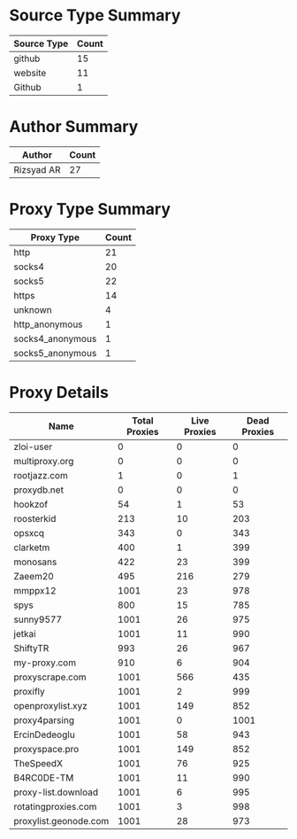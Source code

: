 # Source Type Summary

| Source Type | Count |
|-------------|-------|
| github | 15 |
| website | 11 |
| Github | 1 |


# Author Summary

| Author | Count |
|--------|-------|
| Rizsyad AR | 27 |


# Proxy Type Summary

| Proxy Type | Count |
|------------|-------|
| http | 21 |
| socks4 | 20 |
| socks5 | 22 |
| https | 14 |
| unknown | 4 |
| http_anonymous | 1 |
| socks4_anonymous | 1 |
| socks5_anonymous | 1 |


# Proxy Details

| Name | Total Proxies | Live Proxies | Dead Proxies |
|------|---------------|--------------|---------------|
| zloi-user | 0 | 0 | 0 |
| multiproxy.org | 0 | 0 | 0 |
| rootjazz.com | 1 | 0 | 1 |
| proxydb.net | 0 | 0 | 0 |
| hookzof | 54 | 1 | 53 |
| roosterkid | 213 | 10 | 203 |
| opsxcq | 343 | 0 | 343 |
| clarketm | 400 | 1 | 399 |
| monosans | 422 | 23 | 399 |
| Zaeem20 | 495 | 216 | 279 |
| mmppx12 | 1001 | 23 | 978 |
| spys | 800 | 15 | 785 |
| sunny9577 | 1001 | 26 | 975 |
| jetkai | 1001 | 11 | 990 |
| ShiftyTR | 993 | 26 | 967 |
| my-proxy.com | 910 | 6 | 904 |
| proxyscrape.com | 1001 | 566 | 435 |
| proxifly | 1001 | 2 | 999 |
| openproxylist.xyz | 1001 | 149 | 852 |
| proxy4parsing | 1001 | 0 | 1001 |
| ErcinDedeoglu | 1001 | 58 | 943 |
| proxyspace.pro | 1001 | 149 | 852 |
| TheSpeedX | 1001 | 76 | 925 |
| B4RC0DE-TM | 1001 | 11 | 990 |
| proxy-list.download | 1001 | 6 | 995 |
| rotatingproxies.com | 1001 | 3 | 998 |
| proxylist.geonode.com | 1001 | 28 | 973 |
